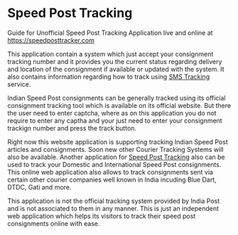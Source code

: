 # Speed Post Tracking

Guide for Unofficial Speed Post Tracking Application live and online at https://speedposttracker.com

This application contain a system which just accept your consignment tracking number and it provides you the current status regarding delivery and location of the consignment if available or updated with the system. It also contains information regarding how to track using [SMS Tracking](https://speedposttracker.com/speed-post-sms-tracking) service.

Indian Speed Post consignments can be generally tracked using its official consignment tracking tool which is available on its official website. But there the user need to enter captcha, where as on this application you do not require to enter any captha and your just need to enter your consignment trackign number and press the track button.

Right now this website application is supporting tracking Indian Speed Post articles and consignments. Soon new other Courier Tracking Systems will also be available. Another application for [Speed Post Tracking](https://speedposttracking.in) also can be used to track your Domestic and International Speed Post consignments. This online web application also allows to track consignments sent via certain other courier companies well known in India incuding Blue Dart, DTDC, Gati and more.

This application is not the official tracking system provided by India Post and is not associated to them in any manner. This is just an independent web application which helps its visitors to track their speed post consignments online with ease.
